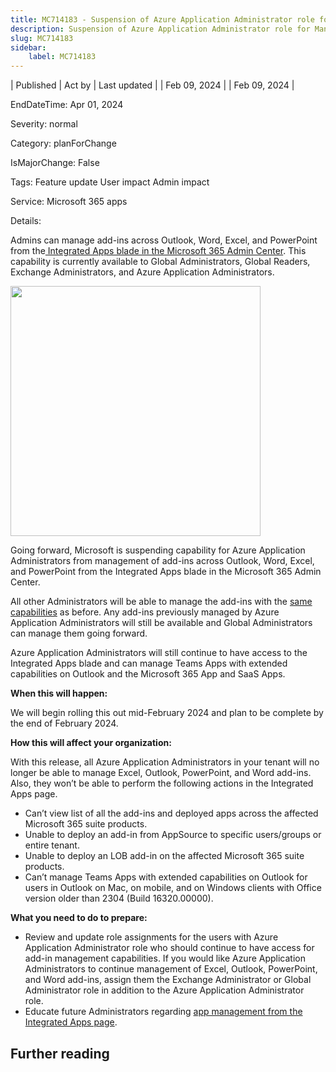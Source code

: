 ```yaml
---
title: MC714183 - Suspension of Azure Application Administrator role for Management of add-ins across Outlook, Word, Excel, and PowerPoint
description: Suspension of Azure Application Administrator role for Management of add-ins across Outlook, Word, Excel, and PowerPoint
slug: MC714183
sidebar:
    label: MC714183
---
```


| Published | Act by | Last updated |
| Feb 09, 2024 |  | Feb 09, 2024 |

EndDateTime: Apr 01, 2024

Severity: normal

Category: planForChange

IsMajorChange: False

Tags: Feature update User impact Admin impact

Service: Microsoft 365 apps

Details: 

<p>Admins can manage add-ins across Outlook, Word, Excel, and PowerPoint from the<a href="https://learn.microsoft.com/microsoft-365/admin/manage/test-and-deploy-microsoft-365-apps?view=o365-worldwide" target="_blank"> Integrated Apps blade in the Microsoft 365 Admin Center</a>. This capability is currently available to Global Administrators, Global Readers, Exchange Administrators, and Azure Application Administrators.</p><p><img src="https://img-prod-cms-rt-microsoft-com.akamaized.net/cms/api/am/imageFileData/RW1hq9t?ver=3bea" style="width: 400px;"><br></p><p>Going forward, Microsoft is suspending capability for Azure Application Administrators from management of add-ins across Outlook, Word, Excel, and PowerPoint from the Integrated Apps blade in the Microsoft 365 Admin Center.</p><p>All other Administrators will be able to manage the add-ins with the <a href="https://learn.microsoft.com/microsoft-365/admin/manage/test-and-deploy-microsoft-365-apps?view=o365-worldwide#what-controls-are-available-on-the-integrated-apps-portal" target="_blank">same capabilities</a> as before. Any add-ins previously managed by Azure Application Administrators will still be available and Global Administrators can manage them going forward.</p><p>Azure Application Administrators will still continue to have access to the Integrated Apps blade and can manage Teams Apps with extended capabilities on Outlook and the Microsoft 365 App and SaaS Apps. 
</p><p><b>When this will happen:</b></p><p>We will begin rolling this out mid-February 2024 and plan to be complete by the end of February 2024.</p><p><b>How this will affect your organization:</b></p><p>With this release, all Azure Application Administrators in your tenant will no longer be able to manage Excel, Outlook, PowerPoint, and Word add-ins. Also, they won’t be able to perform the following actions in the Integrated Apps page.
</p><ul><li>Can’t view list of all the add-ins and deployed apps across the affected Microsoft 365 suite products.
</li><li>Unable to deploy an add-in from AppSource to specific users/groups or entire tenant.
</li><li>Unable to deploy an LOB add-in on the affected Microsoft 365 suite products.
</li><li>Can’t manage Teams Apps with extended capabilities on Outlook for users in Outlook on Mac, on mobile, and on Windows clients with Office version older than 2304 (Build 16320.00000).</li></ul><p><b>What you need to do to prepare:</b></p><ul><li>Review and update role assignments for the users with Azure Application Administrator role who should continue to have access for add-in management capabilities. If you would like Azure Application Administrators to continue management of Excel, Outlook, PowerPoint, and Word add-ins, assign them the Exchange Administrator or Global Administrator role in addition to the Azure Application Administrator role.&nbsp;</li><li>Educate future Administrators regarding <a href="https://learn.microsoft.com/microsoft-365/admin/manage/test-and-deploy-microsoft-365-apps?view=o365-worldwide" target="_blank">app management from the Integrated Apps page</a>.</li></ul><p> 
</p>

## Further reading

